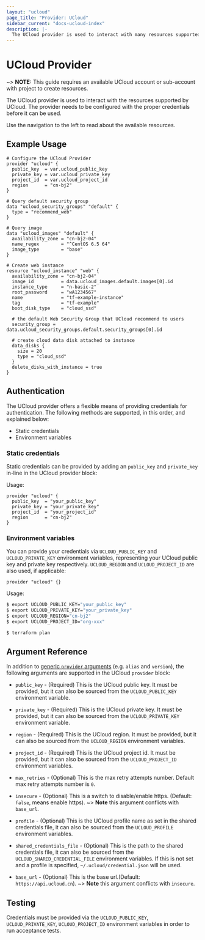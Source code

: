 ```yaml
---
layout: "ucloud"
page_title: "Provider: UCloud"
sidebar_current: "docs-ucloud-index"
description: |-
  The UCloud provider is used to interact with many resources supported by UCloud. The provider needs to be configured with the proper credentials before it can be used.
---
```


# UCloud Provider

~> **NOTE:** This guide requires an available UCloud account or sub-account with project to create resources.

The UCloud provider is used to interact with the
resources supported by UCloud. The provider needs to be configured
with the proper credentials before it can be used.

Use the navigation to the left to read about the available resources.

## Example Usage

```hcl
# Configure the UCloud Provider
provider "ucloud" {
  public_key  = var.ucloud_public_key
  private_key = var.ucloud_private_key
  project_id  = var.ucloud_project_id
  region      = "cn-bj2"
}

# Query default security group
data "ucloud_security_groups" "default" {
  type = "recommend_web"
}

# Query image
data "ucloud_images" "default" {
  availability_zone = "cn-bj2-04"
  name_regex        = "^CentOS 6.5 64"
  image_type        = "base"
}

# Create web instance 
resource "ucloud_instance" "web" {
  availability_zone = "cn-bj2-04"
  image_id          = data.ucloud_images.default.images[0].id
  instance_type     = "n-basic-2"
  root_password     = "wA1234567"
  name              = "tf-example-instance"
  tag               = "tf-example"
  boot_disk_type    = "cloud_ssd"

  # the default Web Security Group that UCloud recommend to users
  security_group = data.ucloud_security_groups.default.security_groups[0].id

  # create cloud data disk attached to instance
  data_disks {
    size = 20
    type = "cloud_ssd"
  }
  delete_disks_with_instance = true
}
```

## Authentication

The UCloud provider offers a flexible means of providing credentials for
authentication. The following methods are supported, in this order, and
explained below:

- Static credentials
- Environment variables

### Static credentials

Static credentials can be provided by adding an `public_key` and `private_key` in-line in the
UCloud provider block:

Usage:

```hcl
provider "ucloud" {
  public_key  = "your_public_key"
  private_key = "your_private_key"
  project_id  = "your_project_id"
  region      = "cn-bj2"
}
```

### Environment variables

You can provide your credentials via `UCLOUD_PUBLIC_KEY` and `UCLOUD_PRIVATE_KEY`
environment variables, representing your UCloud public key and private key respectively.
`UCLOUD_REGION` and `UCLOUD_PROJECT_ID` are also used, if applicable:

```hcl
provider "ucloud" {}
```

Usage:

```sh
$ export UCLOUD_PUBLIC_KEY="your_public_key"
$ export UCLOUD_PRIVATE_KEY="your_private_key"
$ export UCLOUD_REGION="cn-bj2"
$ export UCLOUD_PROJECT_ID="org-xxx"

$ terraform plan
```

## Argument Reference

In addition to [generic `provider` arguments](https://www.terraform.io/docs/configuration/providers.html)
(e.g. `alias` and `version`), the following arguments are supported in the UCloud
 `provider` block:

* `public_key` - (Required) This is the UCloud public key. It must be provided, but
  it can also be sourced from the `UCLOUD_PUBLIC_KEY` environment variable.

* `private_key` - (Required) This is the UCloud private key. It must be provided, but
  it can also be sourced from the `UCLOUD_PRIVATE_KEY` environment variable.

* `region` - (Required) This is the UCloud region. It must be provided, but
  it can also be sourced from the `UCLOUD_REGION` environment variables.

* `project_id` - (Required) This is the UCloud project id. It must be provided, but
  it can also be sourced from the `UCLOUD_PROJECT_ID` environment variables.

* `max_retries` - (Optional) This is the max retry attempts number. Default max retry attempts number is `0`.

* `insecure` - (Optional) This is a switch to disable/enable https.  (Default: `false`, means enable https). 
 ~> **Note** this argument conflicts with `base_url`.

* `profile` - (Optional) This is the UCloud profile name as set in the shared credentials file, it can also be sourced from the `UCLOUD_PROFILE` environment variables.

* `shared_credentials_file` - (Optional) This is the path to the shared credentials file, it can also be sourced from the `UCLOUD_SHARED_CREDENTIAL_FILE` environment variables. If this is not set and a profile is specified, `~/.ucloud/credential.json` will be used.

* `base_url` - (Optional) This is the base url.(Default: `https://api.ucloud.cn`).
 ~> **Note** this argument conflicts with `insecure`.

## Testing

Credentials must be provided via the `UCLOUD_PUBLIC_KEY`, `UCLOUD_PRIVATE_KEY`, `UCLOUD_PROJECT_ID` environment variables in order to run acceptance tests.

